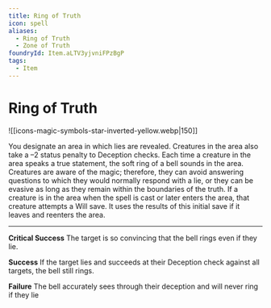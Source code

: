 ```yaml
---
title: Ring of Truth
icon: spell
aliases:
  - Ring of Truth
  - Zone of Truth
foundryId: Item.aLTV3yjvniFPzBgP
tags:
  - Item
---
```


# Ring of Truth
![[icons-magic-symbols-star-inverted-yellow.webp|150]]

You designate an area in which lies are revealed. Creatures in the area also take a –2 status penalty to Deception checks. Each time a creature in the area speaks a true statement, the soft ring of a bell sounds in the area. Creatures are aware of the magic; therefore, they can avoid answering questions to which they would normally respond with a lie, or they can be evasive as long as they remain within the boundaries of the truth. If a creature is in the area when the spell is cast or later enters the area, that creature attempts a Will save. It uses the results of this initial save if it leaves and reenters the area.

* * *

**Critical Success** The target is so convincing that the bell rings even if they lie.

**Success** If the target lies and succeeds at their Deception check against all targets, the bell still rings.

**Failure** The bell accurately sees through their deception and will never ring if they lie
